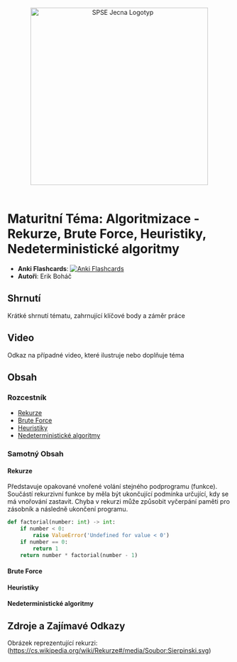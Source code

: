 
<div align="center">
  <img src="https://www.spsejecna.cz/ci/SPSE-Jecna_Logotyp.png" alt="SPSE Jecna Logotyp" width="400" style="margin: 20px;">
</div>

# Maturitní Téma: Algoritmizace - Rekurze, Brute Force, Heuristiky, Nedeterministické algoritmy
- **Anki Flashcards**: [![Anki Flashcards](https://img.shields.io/badge/Anki-Flashcards-1f425f.svg)](https://ankiweb.net/shared/info/)
- **Autoři**: Erik Boháč

## Shrnutí
Krátké shrnutí tématu, zahrnující klíčové body a záměr práce

## Video
Odkaz na případné video, které ilustruje nebo doplňuje téma

## Obsah
### Rozcestník
- [Rekurze](#Rekurze)
- [Brute Force](#Brute-Force)
- [Heuristiky](#heuristiky)
- [Nedeterministické algoritmy](#Nedeterministické-algoritmy)

### Samotný Obsah
#### Rekurze
Představuje opakované vnořené volání stejného podprogramu (funkce). Součástí rekurzivní funkce by měla být ukončující podmínka určující, kdy se má vnořování zastavit. Chyba v rekurzi může způsobit vyčerpání paměti pro zásobník a následně ukončení programu.

```python
def factorial(number: int) -> int:
    if number < 0:
        raise ValueError('Undefined for value < 0')
    if number == 0:
        return 1
    return number * factorial(number - 1)
```

#### Brute Force

#### Heuristiky
#### Nedeterministické algoritmy

## Zdroje a Zajímavé Odkazy
Obrázek reprezentující rekurzi:
(https://cs.wikipedia.org/wiki/Rekurze#/media/Soubor:Sierpinski.svg)
